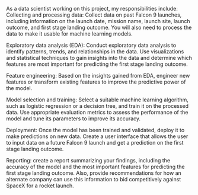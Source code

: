 As a data scientist working on this project, my responsibilities include:
Collecting and processing data: Collect data on past Falcon 9 launches, including information on the launch date, mission name, launch site, launch outcome, and first stage landing outcome. You will also need to process the data to make it usable for machine learning models.

Exploratory data analysis (EDA): Conduct exploratory data analysis to identify patterns, trends, and relationships in the data. Use visualizations and statistical techniques to gain insights into the data and determine which features are most important for predicting the first stage landing outcome.

Feature engineering: Based on the insights gained from EDA, engineer new features or transform existing features to improve the predictive power of the model.

Model selection and training: Select a suitable machine learning algorithm, such as logistic regression or a decision tree, and train it on the processed data. Use appropriate evaluation metrics to assess the performance of the model and tune its parameters to improve its accuracy.

Deployment: Once the model has been trained and validated, deploy it to make predictions on new data. Create a user interface that allows the user to input data on a future Falcon 9 launch and get a prediction on the first stage landing outcome.

Reporting: create a report summarizing your findings, including the accuracy of the model and the most important features for predicting the first stage landing outcome. Also, provide recommendations for how an alternate company can use this information to bid competitively against SpaceX for a rocket launch.
